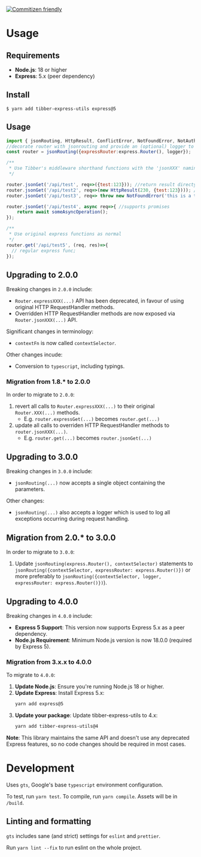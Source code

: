 
[![Commitizen friendly](https://img.shields.io/badge/commitizen-friendly-brightgreen.svg)](http://commitizen.github.io/cz-cli/)

# Usage

## Requirements

- **Node.js**: 18 or higher
- **Express**: 5.x (peer dependency)

## Install

```
$ yarn add tibber-express-utils express@5
```

## Usage

```js
import { jsonRouting, HttpResult, ConflictError, NotFoundError, NotAuthorizedError, BadRequestError, ServerError } from 'tibber-express-utils';
//decorate router with jsonrouting and provide an (optional) logger to receive messages raised during request handling.
const router = jsonRouting({expressRouter:express.Router(), logger});

/**
 * Use Tibber's middleware shorthand functions with the 'jsonXXX' naming convention.
 */

router.jsonGet('/api/test', req=>({test:123})); //return result directy
router.jsonGet('/api/test2', req=>(new HttpResult(230, {test:123}))); //return result with customer statuscode
router.jsonGet('/api/test3', req=> throw new NotFoundError('this is a test error'));

router.jsonGet('/api/test4', async req=>{ //supports promises
    return await someAsyncOperation();
});

/**
 * Use original express functions as normal
 */
router.get('/api/test5', (req, res)=>{
  // regular express func;
});
```

## Upgrading to 2.0.0

Breaking changes in `2.0.0` include:

 - `Router.expressXXX(...)` API has been deprecated, in favour of using original HTTP RequestHandler methods.
 - Overridden HTTP RequestHandler methods are now exposed via `Router.jsonXXX(...)` API.
 
Significant changes in terminology:
 
 - `contextFn` is now called `contextSelector`.

Other changes incude:

 - Conversion to `typescript`, including typings.
 
### Migration from 1.8.* to 2.0.0

In order to migrate to `2.0.0`:
 
1. revert all calls to `Router.expressXXX(...)` to their original `Router.XXX(...)` methods.
   - E.g. `router.expressGet(...)` becomes `router.get(...)`
2. update all calls to overriden HTTP RequestHandler methods to `router.jsonXXX(...)`.
   - E.g. `router.get(...)` becomes `router.jsonGet(...)`

## Upgrading to 3.0.0

Breaking changes in `3.0.0` include:

 - `jsonRouting(...)` now accepts a single object containing the parameters.

Other changes:

 - `jsonRouting(...)` also accepts a logger which is used to log all exceptions occurring during request handling.
## Migration from 2.0.* to 3.0.0

In order to migrate to `3.0.0`:

1. Update `jsonRouting(express.Router(), contextSelector)` statements to `jsonRouting({contextSelector, expressRouter: express.Router()})` or
   more preferably to `jsonRouting({contextSelector, logger, expressRouter: express.Router()})`).

## Upgrading to 4.0.0

Breaking changes in `4.0.0` include:

 - **Express 5 Support**: This version now supports Express 5.x as a peer dependency.
 - **Node.js Requirement**: Minimum Node.js version is now 18.0.0 (required by Express 5).

### Migration from 3.x.x to 4.0.0

To migrate to `4.0.0`:

1. **Update Node.js**: Ensure you're running Node.js 18 or higher.
2. **Update Express**: Install Express 5.x:
   ```bash
   yarn add express@5
   ```
3. **Update your package**: Update tibber-express-utils to 4.x:
   ```bash
   yarn add tibber-express-utils@4
   ```

**Note**: This library maintains the same API and doesn't use any deprecated Express features, so no code changes should be required in most cases.

# Development

Uses `gts`, Google's base `typescript` environment configuration.

To test, run `yarn test`.
To compile, run `yarn compile`. Assets will be in `/build`.

## Linting and formatting

`gts` includes sane (and strict) settings for `eslint` and `prettier`.

Run `yarn lint --fix` to run eslint on the whole project.
